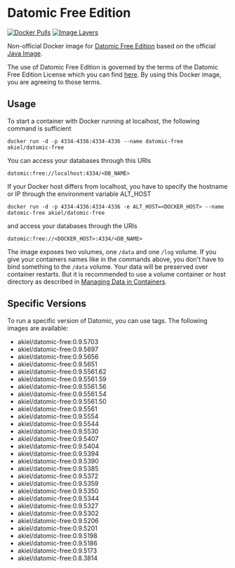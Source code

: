 # Datomic Free Edition

[![Docker Pulls](https://img.shields.io/docker/pulls/akiel/datomic-free.svg)](https://hub.docker.com/r/akiel/datomic-free/)
[![Image Layers](https://images.microbadger.com/badges/image/akiel/datomic-free.svg)](https://microbadger.com/images/akiel/datomic-free)

Non-official Docker image for [Datomic Free Edition][1] based on the official
[Java Image][2].

The use of Datomic Free Edition is governed by the terms of the Datomic Free 
Edition License which you can find [here][3]. By using this Docker image, you 
are agreeing to those terms.

## Usage

To start a container with Docker running at localhost, the following command
is sufficient

    docker run -d -p 4334-4336:4334-4336 --name datomic-free akiel/datomic-free

You can access your databases through this URIs

    datomic:free://localhost:4334/<DB_NAME>

If your Docker host differs from localhost, you have to specify the hostname or
IP through the environment variable ALT_HOST

    docker run -d -p 4334-4336:4334-4336 -e ALT_HOST=<DOCKER_HOST> --name datomic-free akiel/datomic-free

and access your databases through the URIs

    datomic:free://<DOCKER_HOST>:4334/<DB_NAME>

The image exposes two volumes, one `/data` and one `/log` volume. If you give
your containers names like in the commands above, you don't have to bind 
something to the `/data` volume. Your data will be preserved over container
restarts. But it is recommended to use a volume container or host directory as
described in [Managing Data in Containers][4].

## Specific Versions

To run a specific version of Datomic, you can use tags. The following images are
available:

* akiel/datomic-free:0.9.5703
* akiel/datomic-free:0.9.5697
* akiel/datomic-free:0.9.5656
* akiel/datomic-free:0.9.5651
* akiel/datomic-free:0.9.5561.62
* akiel/datomic-free:0.9.5561.59
* akiel/datomic-free:0.9.5561.56
* akiel/datomic-free:0.9.5561.54
* akiel/datomic-free:0.9.5561.50
* akiel/datomic-free:0.9.5561
* akiel/datomic-free:0.9.5554
* akiel/datomic-free:0.9.5544
* akiel/datomic-free:0.9.5530
* akiel/datomic-free:0.9.5407
* akiel/datomic-free:0.9.5404
* akiel/datomic-free:0.9.5394
* akiel/datomic-free:0.9.5390
* akiel/datomic-free:0.9.5385
* akiel/datomic-free:0.9.5372
* akiel/datomic-free:0.9.5359
* akiel/datomic-free:0.9.5350
* akiel/datomic-free:0.9.5344
* akiel/datomic-free:0.9.5327
* akiel/datomic-free:0.9.5302
* akiel/datomic-free:0.9.5206
* akiel/datomic-free:0.9.5201
* akiel/datomic-free:0.9.5198
* akiel/datomic-free:0.9.5186
* akiel/datomic-free:0.9.5173
* akiel/datomic-free:0.8.3814

[1]: <https://my.datomic.com/downloads/free>
[2]: <https://registry.hub.docker.com/u/library/java/>
[3]: <https://my.datomic.com/datomic.com/datomic-free-edition-license.html>
[4]: <https://docs.docker.com/userguide/dockervolumes/#volume>
